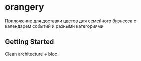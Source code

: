 # orangery

Приложение для доставки цветов для семейного бизнесса с календарем событий и разными категориями

## Getting Started

Clean architecture + bloc
